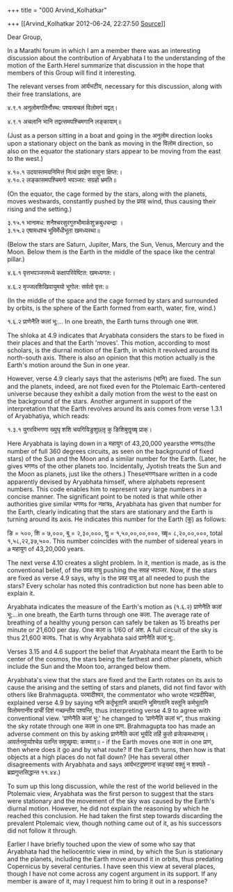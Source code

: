 +++
title = "000 Arvind_Kolhatkar"

+++
[[Arvind_Kolhatkar	2012-06-24, 22:27:50 [Source](https://groups.google.com/g/samskrita/c/I29sYaXz42s)]]



Dear Group,

  

In a Marathi forum in which I am a member there was an interesting discussion about the contribution of Aryabhata I to the understanding of the motion of the Earth.HereI summarize that discussion in the hope that members of this Group will find it interesting.



The relevant verses from आर्यभटीय, necessary for this discussion, along with their free translations, are

४.९.१ अनुलोमगतिर्नौस्थ: पश्यत्यचलं विलोमगं यद्वत्।

४.९.१ अचलानि भानि तद्वत्समपश्चिमगानि लङ्कायाम्॥

(Just as a person sitting in a boat and going in the अनुलोम direction looks upon a stationary object on the bank as moving in the विलोम direction, so also on the equator the stationary stars appear to be moving from the east to the west.)

४.१०.१ उदयास्तमयनिमित्तं नित्यं प्रवहेण वायुना क्षिप्त:।  
४.१०.२ लङ्कासमपश्चिमगो भपञ्जर: सग्रहो भ्रमति॥

(On the equator, the cage formed by the stars, along with the planets, moves westwards, constantly pushed by the प्रवह wind, thus causing their rising and the setting.)

३.१५.१ भानामध: शनैश्चरसुरगुरुभौमार्कशुक्रबुधचन्द्राः ।  
३.१५.२ एषामधश्च भूमिर्मेधीभूता खमध्यस्था॥

(Below the stars are Saturn, Jupiter, Mars, the Sun, Venus, Mercury and the Moon. Below them is the Earth in the middle of the space like the central pillar.)

४.६.१ वृत्तभपञ्जरमध्ये कक्षापरिवेष्टित: खमध्यगत:।

४.६.२ मृज्जलशिखिवायुमयो भूगोल: सर्वतो वृत्त:॥

(In the middle of the space and the cage formed by stars and surrounded by orbits, is the sphere of the Earth formed from earth, water, fire, wind.)

१.६.२ प्राणेनैति कलां भू:... In one breath, the Earth turns through one कला.



The shloka at 4.9 indicates that Aryabhata considers the stars to be fixed in their places and that the Earth 'moves'. This motion, according to most scholars, is the diurnal motion of the Earth, in which it revolved around its north-south axis. Tthere is also an opinion that this motion actually is the Earth's motion around the Sun in one year.



However, verse 4.9 clearly says that the asterisms (भानि) are fixed.
The sun and the planets, indeed, are not fixed even for the Ptolemaic Earth-centered universe because they exhibit a daily motion from the west to the east on the background of the stars. Another argument in support of the interpretation that the Earth revolves around its axis comes from verse 1.3.1 of Aryabhatiya, which reads:

१.३.१ युगरविभगणा ख्युघृ शशि चयगियिङुशुछ्लृ कु ङिशिबुणॢख्षृ प्राक्।

Here Aryabhata is laying down in a महायुग of 43,20,000 yearsthe भगणs(the number of full 360 degrees circuits, as seen on the background of fixed stars) of the Sun and the Moon and a similar number for the Earth. (Later, he gives भगणs of the other planets too.
Incidentally, Jyotish treats the Sun and the Moon as planets, just like the others.) Theseभगणsare written in a code apparently devised by Aryabhata himself, where alphabets represent numbers. This code enables him to represent vary large numbers in a concise manner. The significant point to be noted is that while other authorities give similar भगणs for नक्षत्रs, Aryabhata has given that number for the Earth, clearly indicating that the stars are stationary and the Earth is turning around its axis. He indicates this number for the Earth (कु) as follows:

ङि = ५००, शि = ७,०००, बु = २,३०,०००, णॢ = १,५०,००,००,०००, ख्षृ= ८,२०,००,०००, total १,५८,२२,३७,५००. This number coincides with the number of sidereal years in a महायुग of 43,20,000 years.

  

The next verse 4.10 creates a slight problem. In it, mention is made, as is the conventional belief, of the प्रवह वायु pushing the सग्रह भपञ्जर. Now, if the stars are fixed as verse 4.9 says, why is the प्रवह वायु at all needed to push the stars? Every scholar has noted this contradiction but none has been able to explain it.



Aryabhata indicates the measure of the Earth's motion as (१.६.२) प्राणेनैति कलां भू:...in one breath, the Earth turns through one कला.
The average rate of breathing of a healthy young person can safely be taken as 15 breaths per minute or 21,600 per day. One कला is 1/60 of अंश. A full circuit of the sky is thus 21,600 कलाs. That is why Aryabhata said प्राणेनैति कलां भू:.



Verses 3.15 and 4.6 support the belief that Aryabhata meant the Earth to be center of the cosmos, the stars being the farthest and other planets, which include the Sun and the Moon too, arranged below them.



Aryabhata's view that the stars are fixed and the Earth rotates on its axis to cause the arising and the setting of stars and planets, did not find favor with others like Brahmagupta. परमादीश्वर, the commentator who wrote भटप्रदीपिका, explained verse 4.9 by saying भानि कर्तृभूतानि अचलानि भूमिगतानि वस्तूनि कर्मभूतानि विलोमगानीव प्राचीं दिशं गच्छन्तीव पश्यन्ति, thus interpreting verse 4.9 to agree with conventional view.
'प्राणेनैति कलां भू:' he changed to ’प्राणेनैति कलां भ”, thus making the sky rotate through one कला in one प्राण. Brahmagupta too has made an adverse comment on this by asking प्राणेनैति कलां भूर्यदि तर्हि कुतो व्रजेत्कमध्वानम्। आवर्तनमुर्व्याश्चेन्न पतन्ति समुच्छ्रया: कस्मात्॥ - if the Earth moves one कला in one प्राण, then where does it go and by what route? If the Earth turns, then how is that objects at a high places do not fall down? (He has several other disagreements with Aryabhata and says आर्यभटदूषणानां सङ्ख्यां वक्तुं न शक्यते - ब्रह्मगुप्तसिद्धान्त ११.४४.)



To sum up this long discussion, while the rest of the world believed in the Ptolemaic view, Aryabhata was the first person to suggest that the stars were stationary and the movement of the sky was caused by the Earth's diurnal motion. However, he did not explain the reasoning by which he reached this conclusion. He had taken the first step towards discarding the prevalent Ptolemaic view, though nothing came out of it, as his successors did not follow it through.



Earlier I have briefly touched upon the view of some who say that Aryabhata had the heliocentric view in mind, by which the Sun is stationary and the planets, including the Earth move around it in orbits, thus predating Copernicus by several centuries. I have seen this view at several places, though I have not come across any cogent argument in its support. If any member is aware of it, may I request him to bring it out in a response?



